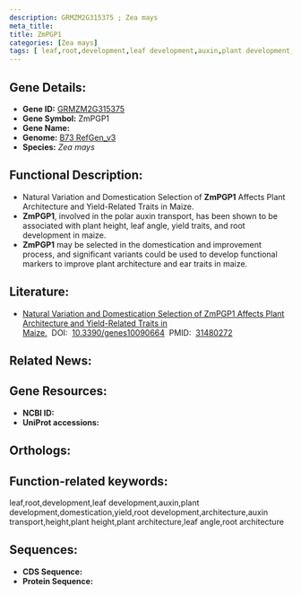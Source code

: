 ```yaml
---
description: GRMZM2G315375 ; Zea mays
meta_title:
title: ZmPGP1
categories: [Zea mays]
tags: [ leaf,root,development,leaf development,auxin,plant development,domestication,yield,root development,architecture,auxin transport,height,plant height,plant architecture,leaf angle,root architecture ]
---
```


## Gene Details:
- **Gene ID:**	[GRMZM2G315375]()
- **Gene Symbol:** ZmPGP1
- **Gene Name:** 
- **Genome:** [B73 RefGen_v3]()
- **Species:** *Zea mays*

## Functional Description:
   - Natural Variation and Domestication Selection of **ZmPGP1** Affects Plant Architecture and Yield-Related Traits in Maize.
   - **ZmPGP1**, involved in the polar auxin transport, has been shown to be associated with plant height, leaf angle, yield traits, and root development in maize.
   - **ZmPGP1** may be selected in the domestication and improvement process, and significant variants could be used to develop functional markers to improve plant architecture and ear traits in maize.

## Literature:
   - [Natural Variation and Domestication Selection of ZmPGP1 Affects Plant Architecture and Yield-Related Traits in Maize.]( https://www.mdpi.com/2073-4425/10/9/664)&nbsp;&nbsp;DOI:&nbsp;&nbsp;[10.3390/genes10090664](https://www.mdpi.com/2073-4425/10/9/664)&nbsp;&nbsp;PMID:&nbsp;&nbsp;[31480272](https://pubmed.ncbi.nlm.nih.gov/31480272/)

## Related News:

## Gene Resources:
- **NCBI ID:** [](https://www.ncbi.nlm.nih.gov/gene/?term=)
- **UniProt accessions:** [](https://www.uniprot.org/uniprotkb//entry)

## Orthologs:

## Function-related keywords:
leaf,root,development,leaf development,auxin,plant development,domestication,yield,root development,architecture,auxin transport,height,plant height,plant architecture,leaf angle,root architecture

## Sequences:
- **CDS Sequence:**
- **Protein Sequence:**
